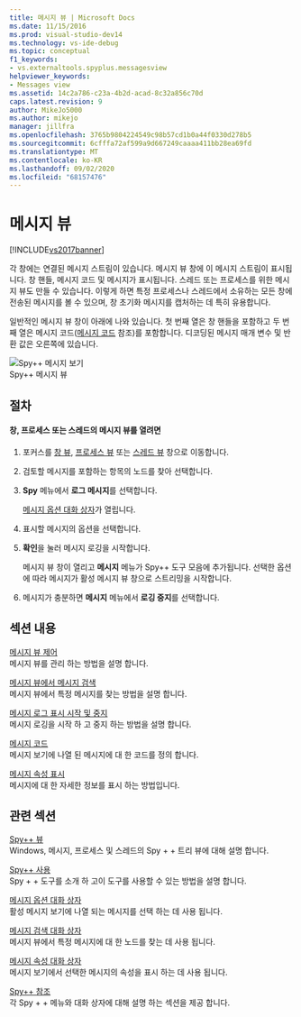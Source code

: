 ```yaml
---
title: 메시지 뷰 | Microsoft Docs
ms.date: 11/15/2016
ms.prod: visual-studio-dev14
ms.technology: vs-ide-debug
ms.topic: conceptual
f1_keywords:
- vs.externaltools.spyplus.messagesview
helpviewer_keywords:
- Messages view
ms.assetid: 14c2a786-c23a-4b2d-acad-8c32a856c70d
caps.latest.revision: 9
author: MikeJo5000
ms.author: mikejo
manager: jillfra
ms.openlocfilehash: 3765b9804224549c98b57cd1b0a44f0330d278b5
ms.sourcegitcommit: 6cfffa72af599a9d667249caaaa411bb28ea69fd
ms.translationtype: MT
ms.contentlocale: ko-KR
ms.lasthandoff: 09/02/2020
ms.locfileid: "68157476"
---
```

# <a name="messages-view"></a>메시지 뷰
[!INCLUDE[vs2017banner](../includes/vs2017banner.md)]

각 창에는 연결된 메시지 스트림이 있습니다. 메시지 뷰 창에 이 메시지 스트림이 표시됩니다. 창 핸들, 메시지 코드 및 메시지가 표시됩니다. 스레드 또는 프로세스를 위한 메시지 뷰도 만들 수 있습니다. 이렇게 하면 특정 프로세스나 스레드에서 소유하는 모든 창에 전송된 메시지를 볼 수 있으며, 창 초기화 메시지를 캡처하는 데 특히 유용합니다.  
  
 일반적인 메시지 뷰 창이 아래에 나와 있습니다. 첫 번째 열은 창 핸들을 포함하고 두 번째 열은 메시지 코드([메시지 코드](../debugger/message-codes.md) 참조)를 포함합니다. 디코딩된 메시지 매개 변수 및 반환 값은 오른쪽에 있습니다.  
  
 ![Spy&#43;&#43; 메시지 보기](../debugger/media/spy-messagesview.png "Spy + + _MessagesView")  
Spy++ 메시지 뷰  
  
## <a name="procedures"></a>절차  
  
#### <a name="to-open-a-messages-view-for-a-window-process-or-thread"></a>창, 프로세스 또는 스레드의 메시지 뷰를 열려면  
  
1. 포커스를 [창 뷰](../debugger/windows-view.md), [프로세스 뷰](../debugger/processes-view.md) 또는 [스레드 뷰](../debugger/threads-view.md) 창으로 이동합니다.  
  
2. 검토할 메시지를 포함하는 항목의 노드를 찾아 선택합니다.  
  
3. **Spy** 메뉴에서 **로그 메시지**를 선택합니다.  
  
     [메시지 옵션 대화 상자](../debugger/message-options-dialog-box.md)가 열립니다.  
  
4. 표시할 메시지의 옵션을 선택합니다.  
  
5. **확인**을 눌러 메시지 로깅을 시작합니다.  
  
     메시지 뷰 창이 열리고 **메시지** 메뉴가 Spy++ 도구 모음에 추가됩니다. 선택한 옵션에 따라 메시지가 활성 메시지 뷰 창으로 스트리밍을 시작합니다.  
  
6. 메시지가 충분하면 **메시지** 메뉴에서 **로깅 중지**를 선택합니다.  
  
## <a name="in-this-section"></a>섹션 내용  
 [메시지 뷰 제어](../debugger/how-to-control-messages-view.md)  
 메시지 뷰를 관리 하는 방법을 설명 합니다.  
  
 [메시지 뷰에서 메시지 검색](../debugger/how-to-search-for-a-message-in-messages-view.md)  
 메시지 뷰에서 특정 메시지를 찾는 방법을 설명 합니다.  
  
 [메시지 로그 표시 시작 및 중지](../debugger/how-to-start-and-stop-the-message-log-display.md)  
 메시지 로깅을 시작 하 고 중지 하는 방법을 설명 합니다.  
  
 [메시지 코드](../debugger/message-codes.md)  
 메시지 보기에 나열 된 메시지에 대 한 코드를 정의 합니다.  
  
 [메시지 속성 표시](../debugger/how-to-display-message-properties.md)  
 메시지에 대 한 자세한 정보를 표시 하는 방법입니다.  
  
## <a name="related-sections"></a>관련 섹션  
 [Spy++ 뷰](../debugger/spy-increment-views.md)  
 Windows, 메시지, 프로세스 및 스레드의 Spy + + 트리 뷰에 대해 설명 합니다.  
  
 [Spy++ 사용](../debugger/using-spy-increment.md)  
 Spy + + 도구를 소개 하 고이 도구를 사용할 수 있는 방법을 설명 합니다.  
  
 [메시지 옵션 대화 상자](../debugger/message-options-dialog-box.md)  
 활성 메시지 보기에 나열 되는 메시지를 선택 하는 데 사용 됩니다.  
  
 [메시지 검색 대화 상자](../debugger/message-search-dialog-box.md)  
 메시지 뷰에서 특정 메시지에 대 한 노드를 찾는 데 사용 됩니다.  
  
 [메시지 속성 대화 상자](../debugger/message-properties-dialog-box.md)  
 메시지 보기에서 선택한 메시지의 속성을 표시 하는 데 사용 됩니다.  
  
 [Spy++ 참조](../debugger/spy-increment-reference.md)  
 각 Spy + + 메뉴와 대화 상자에 대해 설명 하는 섹션을 제공 합니다.
